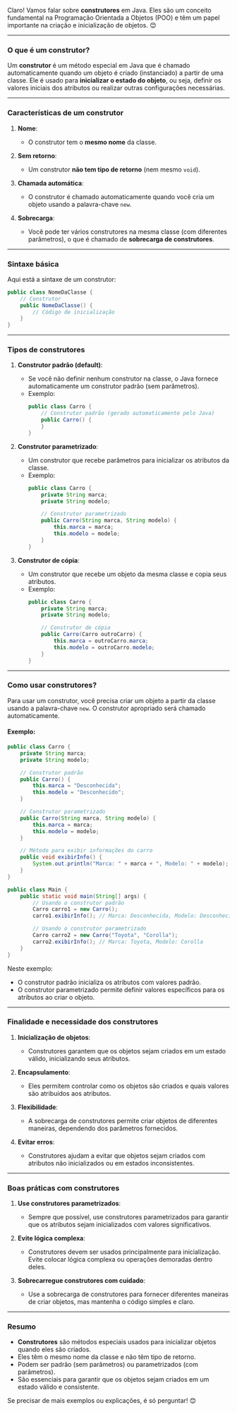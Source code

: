 Claro! Vamos falar sobre **construtores** em Java. Eles são um conceito fundamental na Programação Orientada a Objetos (POO) e têm um papel importante na criação e inicialização de objetos. 😊

---

### O que é um construtor?
Um **construtor** é um método especial em Java que é chamado automaticamente quando um objeto é criado (instanciado) a partir de uma classe. Ele é usado para **inicializar o estado do objeto**, ou seja, definir os valores iniciais dos atributos ou realizar outras configurações necessárias.

---

### Características de um construtor
1. **Nome**:
   - O construtor tem o **mesmo nome** da classe.

2. **Sem retorno**:
   - Um construtor **não tem tipo de retorno** (nem mesmo `void`).

3. **Chamada automática**:
   - O construtor é chamado automaticamente quando você cria um objeto usando a palavra-chave `new`.

4. **Sobrecarga**:
   - Você pode ter vários construtores na mesma classe (com diferentes parâmetros), o que é chamado de **sobrecarga de construtores**.

---

### Sintaxe básica
Aqui está a sintaxe de um construtor:

```java
public class NomeDaClasse {
    // Construtor
    public NomeDaClasse() {
        // Código de inicialização
    }
}
```

---

### Tipos de construtores
1. **Construtor padrão (default)**:
   - Se você não definir nenhum construtor na classe, o Java fornece automaticamente um construtor padrão (sem parâmetros).
   - Exemplo:
     ```java
     public class Carro {
         // Construtor padrão (gerado automaticamente pelo Java)
         public Carro() {
         }
     }
     ```

2. **Construtor parametrizado**:
   - Um construtor que recebe parâmetros para inicializar os atributos da classe.
   - Exemplo:
     ```java
     public class Carro {
         private String marca;
         private String modelo;

         // Construtor parametrizado
         public Carro(String marca, String modelo) {
             this.marca = marca;
             this.modelo = modelo;
         }
     }
     ```

3. **Construtor de cópia**:
   - Um construtor que recebe um objeto da mesma classe e copia seus atributos.
   - Exemplo:
     ```java
     public class Carro {
         private String marca;
         private String modelo;

         // Construtor de cópia
         public Carro(Carro outroCarro) {
             this.marca = outroCarro.marca;
             this.modelo = outroCarro.modelo;
         }
     }
     ```

---

### Como usar construtores?
Para usar um construtor, você precisa criar um objeto a partir da classe usando a palavra-chave `new`. O construtor apropriado será chamado automaticamente.

#### Exemplo:
```java
public class Carro {
    private String marca;
    private String modelo;

    // Construtor padrão
    public Carro() {
        this.marca = "Desconhecida";
        this.modelo = "Desconhecido";
    }

    // Construtor parametrizado
    public Carro(String marca, String modelo) {
        this.marca = marca;
        this.modelo = modelo;
    }

    // Método para exibir informações do carro
    public void exibirInfo() {
        System.out.println("Marca: " + marca + ", Modelo: " + modelo);
    }
}

public class Main {
    public static void main(String[] args) {
        // Usando o construtor padrão
        Carro carro1 = new Carro();
        carro1.exibirInfo(); // Marca: Desconhecida, Modelo: Desconhecido

        // Usando o construtor parametrizado
        Carro carro2 = new Carro("Toyota", "Corolla");
        carro2.exibirInfo(); // Marca: Toyota, Modelo: Corolla
    }
}
```

Neste exemplo:
- O construtor padrão inicializa os atributos com valores padrão.
- O construtor parametrizado permite definir valores específicos para os atributos ao criar o objeto.

---

### Finalidade e necessidade dos construtores
1. **Inicialização de objetos**:
   - Construtores garantem que os objetos sejam criados em um estado válido, inicializando seus atributos.

2. **Encapsulamento**:
   - Eles permitem controlar como os objetos são criados e quais valores são atribuídos aos atributos.

3. **Flexibilidade**:
   - A sobrecarga de construtores permite criar objetos de diferentes maneiras, dependendo dos parâmetros fornecidos.

4. **Evitar erros**:
   - Construtores ajudam a evitar que objetos sejam criados com atributos não inicializados ou em estados inconsistentes.

---

### Boas práticas com construtores
1. **Use construtores parametrizados**:
   - Sempre que possível, use construtores parametrizados para garantir que os atributos sejam inicializados com valores significativos.

2. **Evite lógica complexa**:
   - Construtores devem ser usados principalmente para inicialização. Evite colocar lógica complexa ou operações demoradas dentro deles.

3. **Sobrecarregue construtores com cuidado**:
   - Use a sobrecarga de construtores para fornecer diferentes maneiras de criar objetos, mas mantenha o código simples e claro.

---

### Resumo
- **Construtores** são métodos especiais usados para inicializar objetos quando eles são criados.
- Eles têm o mesmo nome da classe e não têm tipo de retorno.
- Podem ser padrão (sem parâmetros) ou parametrizados (com parâmetros).
- São essenciais para garantir que os objetos sejam criados em um estado válido e consistente.

Se precisar de mais exemplos ou explicações, é só perguntar! 😊
